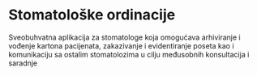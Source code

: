# Stomatološke ordinacije

Sveobuhvatna aplikacija za stomatologe koja omogućava arhiviranje i vođenje kartona pacijenata, zakazivanje i evidentiranje poseta kao i komunikaciju sa ostalim stomatolozima u cilju međusobnih konsultacija i saradnje
